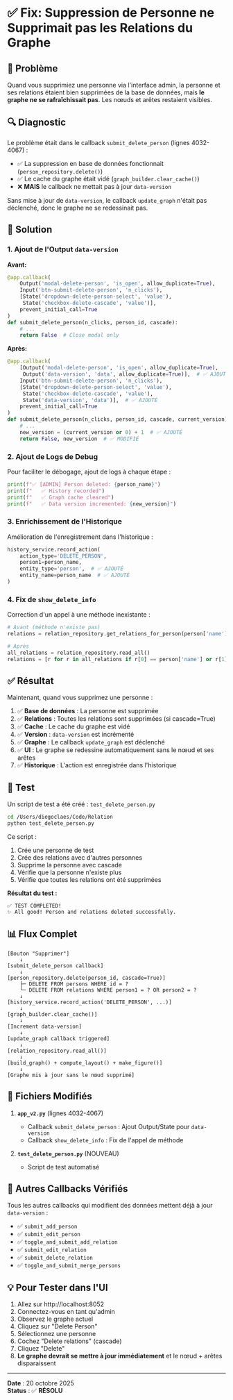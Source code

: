 # ✅ Fix: Suppression de Personne ne Supprimait pas les Relations du Graphe

## 🐛 Problème

Quand vous supprimiez une personne via l'interface admin, la personne et ses relations étaient bien supprimées de la base de données, mais **le graphe ne se rafraîchissait pas**. Les nœuds et arêtes restaient visibles.

## 🔍 Diagnostic

Le problème était dans le callback `submit_delete_person` (lignes 4032-4067) :
- ✅ La suppression en base de données fonctionnait (`person_repository.delete()`)
- ✅ Le cache du graphe était vidé (`graph_builder.clear_cache()`)
- ❌ **MAIS** le callback ne mettait pas à jour `data-version`

Sans mise à jour de `data-version`, le callback `update_graph` n'était pas déclenché, donc le graphe ne se redessinait pas.

## 🔧 Solution

### 1. Ajout de l'Output `data-version`

**Avant:**
```python
@app.callback(
    Output('modal-delete-person', 'is_open', allow_duplicate=True),
    Input('btn-submit-delete-person', 'n_clicks'),
    [State('dropdown-delete-person-select', 'value'),
     State('checkbox-delete-cascade', 'value')],
    prevent_initial_call=True
)
def submit_delete_person(n_clicks, person_id, cascade):
    # ...
    return False  # Close modal only
```

**Après:**
```python
@app.callback(
    [Output('modal-delete-person', 'is_open', allow_duplicate=True),
     Output('data-version', 'data', allow_duplicate=True)],  # ✅ AJOUTÉ
    Input('btn-submit-delete-person', 'n_clicks'),
    [State('dropdown-delete-person-select', 'value'),
     State('checkbox-delete-cascade', 'value'),
     State('data-version', 'data')],  # ✅ AJOUTÉ
    prevent_initial_call=True
)
def submit_delete_person(n_clicks, person_id, cascade, current_version):  # ✅ AJOUTÉ
    # ...
    new_version = (current_version or 0) + 1  # ✅ AJOUTÉ
    return False, new_version  # ✅ MODIFIÉ
```

### 2. Ajout de Logs de Debug

Pour faciliter le débogage, ajout de logs à chaque étape :
```python
print(f"✅ [ADMIN] Person deleted: {person_name}")
print(f"   ✅ History recorded")
print(f"   ✅ Graph cache cleared")
print(f"   ✅ Data version incremented: {new_version}")
```

### 3. Enrichissement de l'Historique

Amélioration de l'enregistrement dans l'historique :
```python
history_service.record_action(
    action_type='DELETE_PERSON',
    person1=person_name,
    entity_type='person',  # ✅ AJOUTÉ
    entity_name=person_name  # ✅ AJOUTÉ
)
```

### 4. Fix de `show_delete_info`

Correction d'un appel à une méthode inexistante :
```python
# Avant (méthode n'existe pas)
relations = relation_repository.get_relations_for_person(person['name'])

# Après
all_relations = relation_repository.read_all()
relations = [r for r in all_relations if r[0] == person['name'] or r[1] == person['name']]
```

## ✅ Résultat

Maintenant, quand vous supprimez une personne :

1. ✅ **Base de données** : La personne est supprimée
2. ✅ **Relations** : Toutes les relations sont supprimées (si cascade=True)
3. ✅ **Cache** : Le cache du graphe est vidé
4. ✅ **Version** : `data-version` est incrémenté
5. ✅ **Graphe** : Le callback `update_graph` est déclenché
6. ✅ **UI** : Le graphe se redessine automatiquement sans le nœud et ses arêtes
7. ✅ **Historique** : L'action est enregistrée dans l'historique

## 🧪 Test

Un script de test a été créé : `test_delete_person.py`

```bash
cd /Users/diegoclaes/Code/Relation
python test_delete_person.py
```

Ce script :
1. Crée une personne de test
2. Crée des relations avec d'autres personnes
3. Supprime la personne avec cascade
4. Vérifie que la personne n'existe plus
5. Vérifie que toutes les relations ont été supprimées

**Résultat du test :**
```
✅ TEST COMPLETED!
✨ All good! Person and relations deleted successfully.
```

## 📊 Flux Complet

```
[Bouton "Supprimer"]
    ↓
[submit_delete_person callback]
    ↓
[person_repository.delete(person_id, cascade=True)]
    ├─ DELETE FROM persons WHERE id = ?
    └─ DELETE FROM relations WHERE person1 = ? OR person2 = ?
    ↓
[history_service.record_action('DELETE_PERSON', ...)]
    ↓
[graph_builder.clear_cache()]
    ↓
[Increment data-version]
    ↓
[update_graph callback triggered]
    ↓
[relation_repository.read_all()]
    ↓
[build_graph() + compute_layout() + make_figure()]
    ↓
[Graphe mis à jour sans le nœud supprimé]
```

## 📁 Fichiers Modifiés

1. **`app_v2.py`** (lignes 4032-4067)
   - Callback `submit_delete_person` : Ajout Output/State pour `data-version`
   - Callback `show_delete_info` : Fix de l'appel de méthode

2. **`test_delete_person.py`** (NOUVEAU)
   - Script de test automatisé

## 🎯 Autres Callbacks Vérifiés

Tous les autres callbacks qui modifient des données mettent déjà à jour `data-version` :
- ✅ `submit_add_person` 
- ✅ `submit_edit_person`
- ✅ `toggle_and_submit_add_relation`
- ✅ `submit_edit_relation`
- ✅ `submit_delete_relation`
- ✅ `toggle_and_submit_merge_persons`

## 💡 Pour Tester dans l'UI

1. Allez sur http://localhost:8052
2. Connectez-vous en tant qu'admin
3. Observez le graphe actuel
4. Cliquez sur "Delete Person"
5. Sélectionnez une personne
6. Cochez "Delete relations" (cascade)
7. Cliquez "Delete"
8. **Le graphe devrait se mettre à jour immédiatement** et le nœud + arêtes disparaissent

---

**Date** : 20 octobre 2025  
**Status** : ✅ **RÉSOLU**
